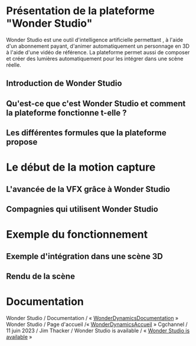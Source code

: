 # Présentation de la plateforme "Wonder Studio"
Wonder Studio est une outil d'intelligence artificielle permettant , à l'aide d'un abonnement payant, d'animer automatiquement un personnage en 3D à l'aide d'une vidéo de référence. La plateforme permet aussi de composer et créer des lumières automatiquement pour les intégrer dans une scène réelle.

## Introduction de Wonder Studio

## Qu'est-ce que c'est Wonder Studio et comment la plateforme fonctionne t-elle ?

## Les différentes formules que la plateforme propose

# Le début de la motion capture

## L'avancée de la VFX grâce à Wonder Studio

## Compagnies qui utilisent Wonder Studio

# Exemple du fonctionnement

## Exemple d'intégration dans une scène 3D

## Rendu de la scène

# Documentation

Wonder Studio / Documentation / « [WonderDynamicsDocumentation](https://help.wonderdynamics.com/intro-to-wonder-studio/introduction) »
Wonder Studio / Page d'accueil /« [WonderDynamicsAccueil](https://wonderdynamics.com/) »
Cgchannel / 11 juin 2023 / Jim Thacker / Wonder Studio is available / « [Wonder Studio is available](https://www.cgchannel.com/2023/07/wonder-studio-is-now-available/) »
